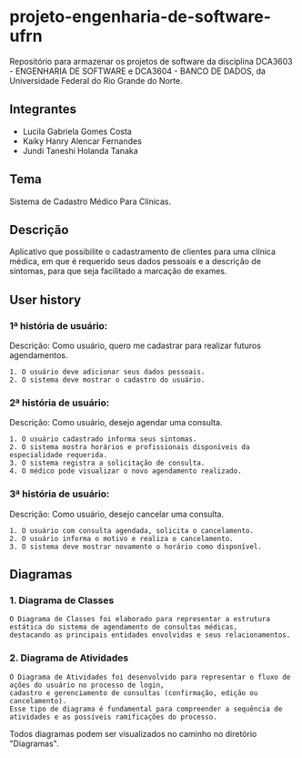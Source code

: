 # projeto-engenharia-de-software-ufrn
Repositório para armazenar os projetos de software da disciplina DCA3603 - ENGENHARIA DE SOFTWARE e DCA3604 - BANCO DE DADOS, da Universidade Federal do Rio Grande do Norte.

## Integrantes
* Lucila Gabriela Gomes Costa
* Kaiky Hanry Alencar Fernandes
* Jundi Taneshi Holanda Tanaka

## Tema
Sistema de Cadastro Médico Para Clínicas.

## Descrição
Aplicativo que possibilite o cadastramento de clientes para uma clínica médica, em que é requerido seus dados pessoais e a descrição de sintomas, para que seja facilitado a marcação de exames.

## User history

### 1ª história de usuário:
Descrição: Como usuário, quero me cadastrar para realizar futuros agendamentos.

    1. O usuário deve adicionar seus dados pessoais.
    2. O sistema deve mostrar o cadastro do usuário.

### 2ª história de usuário:
Descrição: Como usuário, desejo agendar uma consulta.

    1. O usuário cadastrado informa seus sintomas.
    2. O sistema mostra horários e profissionais disponíveis da especialidade requerida.
    3. ⁠O sistema registra a solicitação de consulta.
    4. ⁠O médico pode visualizar o novo agendamento realizado.

### 3ª história de usuário:
Descrição: Como usuário, desejo cancelar uma consulta.

    1. O usuário com consulta agendada, solicita o cancelamento.
    2. ⁠O usuário informa o motivo e realiza o cancelamento.
    3. ⁠O sistema deve mostrar novamente o horário como disponível.

## Diagramas
### 1. Diagrama de Classes
    O Diagrama de Classes foi elaborado para representar a estrutura estática do sistema de agendamento de consultas médicas,
    destacando as principais entidades envolvidas e seus relacionamentos.

### 2. Diagrama de Atividades
    O Diagrama de Atividades foi desenvolvido para representar o fluxo de ações do usuário no processo de login,
    cadastro e gerenciamento de consultas (confirmação, edição ou cancelamento). 
    Esse tipo de diagrama é fundamental para compreender a sequência de atividades e as possíveis ramificações do processo.

Todos diagramas podem ser visualizados no caminho no diretório "Diagramas".
